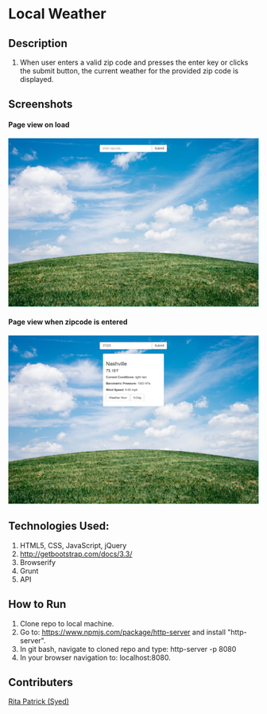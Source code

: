 # Local Weather

## Description
1.   When user enters a valid zip code and presses the enter key or clicks the submit button, the current weather for the provided zip code is displayed.

## Screenshots
#### Page view on load
![WebPage](https://raw.githubusercontent.com/RitaSyed/LocalWeather-/master/screenshots/PageViewOnLoad.png)
#### Page view when zipcode is entered
![WebPage](https://raw.githubusercontent.com/RitaSyed/LocalWeather-/master/screenshots/PageViewWhenZipcodeIsSbmt.png)

## Technologies Used:
1. HTML5, CSS, JavaScript, jQuery
2. http://getbootstrap.com/docs/3.3/
3. Browserify
4. Grunt
5. API

## How to Run
1. Clone repo to local machine.
2. Go to: https://www.npmjs.com/package/http-server and install "http-server".
3. In git bash, navigate to cloned repo and type: http-server -p 8080
4. In your browser navigation to: localhost:8080.
## Contributers
[Rita Patrick (Syed)](https://github.com/RitaSyed)